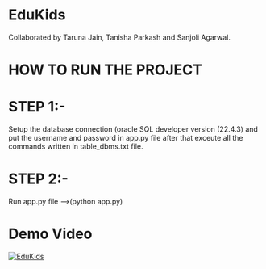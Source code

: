 # EduKids
Collaborated by Taruna Jain, Tanisha Parkash and Sanjoli Agarwal.
# HOW TO RUN THE PROJECT
# STEP 1:-
Setup the database connection (oracle SQL developer version (22.4.3) and put the username and password in app.py file after that exceute all the commands written in table_dbms.txt file.
# STEP 2:-
Run app.py file -->(python app.py)
# Demo Video
[![EduKids](https://img.youtube.com/vi/NfilMsnh65E/0.jpg)](https://www.youtube.com/watch?v=NfilMsnh65E)

